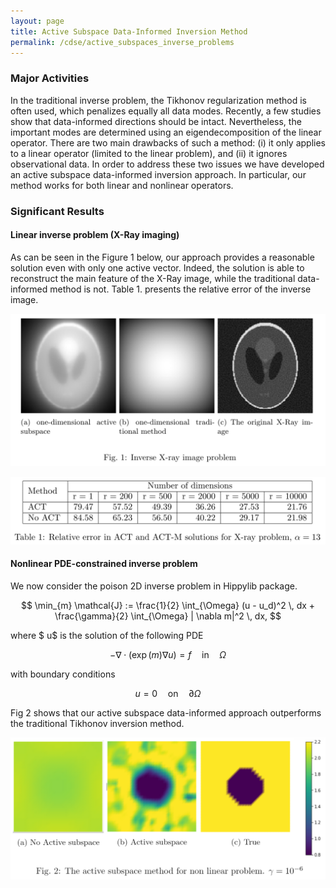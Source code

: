 ```yaml
---
layout: page
title: Active Subspace Data-Informed Inversion Method
permalink: /cdse/active_subspaces_inverse_problems
---
```


### Major Activities 

In the traditional inverse problem, the Tikhonov regularization method is often used, which penalizes equally all data modes. Recently, a few studies show that data-informed directions should be intact. Nevertheless, the important modes are determined using an eigendecomposition of the linear operator. There are two main drawbacks of such a method: (i) it only applies to a linear operator (limited to the linear problem), and (ii) it ignores observational data. In order to address these two issues we have developed an active subspace data-informed inversion approach. In particular, our method works for both linear and nonlinear operators. 

### Significant Results

#### Linear inverse problem (X-Ray imaging)

As can be seen in the Figure 1 below, our approach provides a reasonable solution even with only one active vector. 
Indeed, the solution is able to reconstruct the main feature of the X-Ray image, while the traditional data-informed method is not. Table 1. presents the relative error of the inverse image.

![image](/assets/figures/hainguyen/AS_X_ray_1.png)

![image1](/assets/figures/hainguyen/AS_X_ray_2.png)


#### Nonlinear PDE-constrained inverse problem

We now consider the poison 2D inverse problem in Hippylib package. 
   
$$ \min_{m} \mathcal{J} := \frac{1}{2} \int_{\Omega} (u - u_d)^2 \, dx + \frac{\gamma}{2} \int_{\Omega} | \nabla m|^2 \, dx, $$ 

where $ u$ is the solution of the following PDE

$$ -\nabla \cdot (\exp(m) \nabla u) = f \quad  \text{in} \quad  \Omega$$

with boundary conditions

$$ u = 0 \quad  \text{on} \quad  \partial \Omega $$

<!---
Without the active subspace, we must take time to tune properly the regularization parameter, for example, 1e-8 in this problem. Whereas, we can pick more freely from a wide range of parameter when the active subspace mmethod is adapted. The figure 2. shows that the active subspace method allows to get inverse solution with parameter 1e-6.
--->
Fig 2 shows that our active subspace data-informed approach outperforms the traditional Tikhonov inversion method.

![image2](/assets/figures/hainguyen/AS_non_linear.png)

